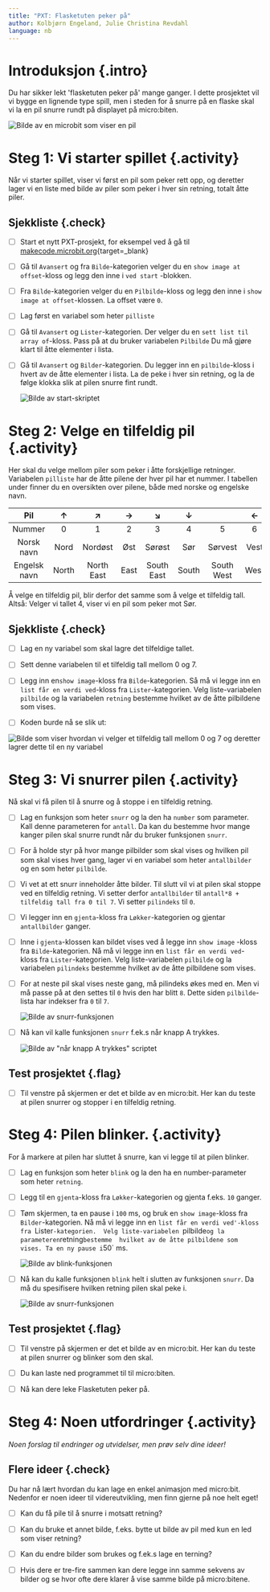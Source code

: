 ```yaml
---
title: "PXT: Flasketuten peker på"
author: Kolbjørn Engeland, Julie Christina Revdahl
language: nb
---
```



# Introduksjon {.intro}

Du har sikker lekt 'flasketuten peker på' mange ganger. 
I dette prosjektet vil vi bygge en lignende type spill, men i steden for å 
snurre på en flaske skal vi la en pil snurre rundt på displayet på 
micro:biten. 

![Bilde av en microbit som viser en pil](pil.png)


# Steg 1: Vi starter spillet {.activity}

Når vi starter spillet, viser vi først en pil som peker rett opp, og deretter 
lager vi en liste med bilde av piler som peker i hver sin retning, 
totalt åtte piler.

## Sjekkliste {.check}

- [ ] Start et nytt PXT-prosjekt, for eksempel ved å gå til
  [makecode.microbit.org](https://makecode.microbit.org/?lang=no){target=_blank}

- [ ] Gå til `Avansert` og fra `Bilde`-kategorien velger du en 
`show image at offset`-kloss og legg den inne i `ved start` -blokken.

- [ ] Fra `Bilde`-kategorien velger du en `Pilbilde`-kloss og legg den inne i 
`show image at offset`-klossen. La offset være `0`.

- [ ] Lag først en variabel som heter `pilliste`

- [ ] Gå til `Avansert` og `Lister`-kategorien. Der velger du en 
`sett list til array of`-kloss. Pass på at du bruker variabelen `Pilbilde`
Du må gjøre klart til åtte elementer i lista.

- [ ] Gå til `Avansert` og `Bilder`-kategorien. Du legger inn en
`pilbilde`-kloss i hvert av de åtte elementer i lista. La de peke 
i hver sin retning, og la de følge klokka slik at pilen snurre fint rundt.

    ![Bilde av start-skriptet](startskript.png)


# Steg 2: Velge en tilfeldig pil {.activity}

Her skal du velge mellom piler som peker i åtte forskjellige retninger. 
Variabelen `pilliste` har de åtte pilene der hver pil har et nummer. I
tabellen under finner du en oversikten over pilene, både med norske og 
engelske navn.

|      Pil     	|   ↑   	|      ↗    	|   →  	|      ↘     	|   ↓   	|           	|   ←  	|       &#8598   	|
|:------------:	|:-----:	|:----------:	|:----:	|:----------:	|:-----:	|:----------:	|:----:	|:----------:	|
|    Nummer    	|   0   	|      1     	|   2  	|      3     	|   4   	|      5     	|   6  	|      7     	|
|  Norsk navn  	|  Nord 	|   Nordøst  	|  Øst 	|   Sørøst   	|  Sør  	|   Sørvest  	| Vest 	|  Nordvest  	|
| Engelsk navn 	| North 	| North East 	| East 	| South East 	| South 	| South West 	| West 	| North West 	|

Å velge en tilfeldig pil, blir derfor det samme som å velge et tilfeldig tall.
Altså: Velger vi tallet 4, viser vi en pil som peker mot Sør.

## Sjekkliste {.check}

 - [ ] Lag en ny variabel som skal lagre det tilfeldige tallet.

 - [ ] Sett denne variabelen til et tilfeldig tall mellom 0 og 7.

 - [ ] Legg inn en`show image`-kloss fra `Bilde`-kategorien. Så må vi legge 
 inn en `list får en verdi ved`-kloss fra `Lister`-kategorien. Velg 
 liste-variabelen `pilbilde` og la variabelen `retning` bestemme hvilket av 
 de åtte pilbildene som vises.

 - [ ] Koden burde nå se slik ut:

 ![Bilde som viser hvordan vi velger et tilfeldig tall mellom 0 og 7 og deretter lagrer dette til en ny variabel](tilfeldig.png)


# Steg 3: Vi snurrer pilen {.activity}

Nå skal vi få pilen til å snurre og å stoppe i en tilfeldig retning.

- [ ] Lag en funksjon som heter `snurr` og la den ha `number` som 
parameter. Kall denne parameteren for `antall`. Da kan du bestemme
hvor mange kanger pilen skal snurre rundt når du bruker funksjonen
`snurr`.

- [ ] For å holde styr på hvor mange pilbilder som skal vises og hvilken pil 
som skal vises hver gang, lager vi en variabel som heter `antallbilder` og en 
som heter `pilbilde`.

- [ ] Vi vet at ett snurr inneholder åtte bilder. Til slutt vil vi at pilen 
skal stoppe ved en tilfeldig retning. Vi setter derfor `antallbilder` 
til `antall*8 + tilfeldig tall fra 0 til 7`. Vi setter `pilindeks` 
til `0`.

- [ ] Vi legger inn en `gjenta`-kloss fra `Løkker`-kategorien og gjentar 
`antallbilder` ganger.

- [ ] Inne i `gjenta`-klossen kan bildet vises ved å legge inn `show image`
-kloss fra `Bilde`-kategorien. Nå må vi legge inn en 
`list får en verdi ved`-kloss fra `Lister`-kategorien. 
Velg liste-variabelen `pilbilde` og la variabelen `pilindeks` bestemme 
hvilket av de åtte pilbildene som vises.

- [ ] For at neste pil skal vises neste gang, må pilindeks økes med en. 
Men vi må passe på at den settes til `0` hvis den har blitt `8`.
Dette siden `pilbilde`-lista har indekser fra `0` til `7`.


   ![Bilde av snurr-funksjonen](snurr_funksjon.png)

- [ ] Nå kan vil kalle funksjonen `snurr` f.ek.s når knapp A trykkes.

   ![Bilde av "når knapp A trykkes" scriptet](knappA.png)

## Test prosjektet {.flag}

- [ ] Til venstre på skjermen er det et bilde av en micro:bit. Her 
kan du teste at pilen snurrer og stopper i en tilfeldig retning.


# Steg 4: Pilen blinker. {.activity}

For å markere at pilen har sluttet å snurre, kan vi legge til at pilen blinker.

- [ ] Lag en funksjon som heter `blink` og la den ha en number-parameter som 
heter `retning`.

- [ ] Legg til en `gjenta`-kloss fra `Løkker`-kategorien og gjenta f.eks. 
`10` ganger.

- [ ] Tøm skjermen, ta en pause i `100` ms, og bruk en `show image`-kloss 
fra `Bilder`-kategorien. Nå må vi legge inn en 
`list får en verdi ved'-kloss fra `Lister`-kategorien. 
Velg liste-variabelen `pilbilde` og la parameteren `retning` bestemme 
hvilket av de åtte pilbildene som vises. Ta en ny pause i `50` ms.

   ![Bilde av blink-funksjonen](blink.png)
   
- [ ] Nå kan du kalle funksjonen `blink` helt i slutten av funksjonen `snurr`. 
Da må du spesifisere hvilken retning pilen skal peke i.

   ![Bilde av snurr-funksjonen](snurr_funksjon.png)

## Test prosjektet {.flag}

- [ ] Til venstre på skjermen er det et bilde av en micro:bit. Her kan du 
teste at pilen snurrer og blinker som den skal.

- [ ] Du kan laste ned programmet til til micro:biten.

- [ ] Nå kan dere leke Flasketuten peker på.


# Steg 4: Noen utfordringer {.activity}

*Noen forslag til endringer og utvidelser, men prøv selv dine ideer!*

## Flere ideer {.check}

Du har nå lært hvordan du kan lage en enkel animasjon med micro:bit. Nedenfor 
er noen ideer til videreutvikling, men finn gjerne på noe helt eget!

- [ ] Kan du få pile til å snurre i motsatt retning? 

- [ ] Kan du bruke et annet bilde, f.eks. bytte ut bilde av pil med kun en led som viser retning? 

- [ ] Kan du endre bilder som brukes og f.ek.s lage en terning?

- [ ] Hvis dere er tre-fire sammen kan dere legge inn samme sekvens av bilder og se hvor ofte dere
klarer å vise samme bilde på micro:bitene.

